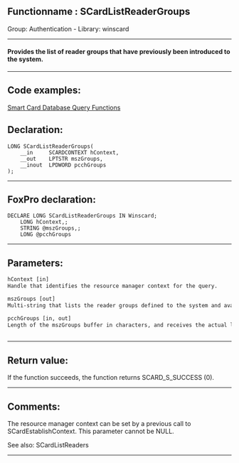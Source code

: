 <link rel="stylesheet" type="text/css" href="../../css/win32api.css">  
<link rel="stylesheet" href="https://cdnjs.cloudflare.com/ajax/libs/font-awesome/4.7.0/css/font-awesome.min.css">

## Functionname : SCardListReaderGroups
Group: Authentication - Library: winscard    
***  


#### Provides the list of reader groups that have previously been introduced to the system.

***  


## Code examples:
[Smart Card Database Query Functions](../../samples/sample_539.md)  

## Declaration:
```foxpro  
LONG SCardListReaderGroups(
	__in     SCARDCONTEXT hContext,
	__out    LPTSTR mszGroups,
	__inout  LPDWORD pcchGroups
);  
```  
***  


## FoxPro declaration:
```foxpro  
DECLARE LONG SCardListReaderGroups IN Winscard;
	LONG hContext,;
	STRING @mszGroups,;
	LONG @pcchGroups  
```  
***  


## Parameters:
```txt  
hContext [in]
Handle that identifies the resource manager context for the query.

mszGroups [out]
Multi-string that lists the reader groups defined to the system and available to the current user on the current terminal.

pcchGroups [in, out]
Length of the mszGroups buffer in characters, and receives the actual length of the multi-string structure, including all trailing null characters.
  
```  
***  


## Return value:
If the function succeeds, the function returns SCARD_S_SUCCESS (0).  
***  


## Comments:
The resource manager context can be set by a previous call to SCardEstablishContext. This parameter cannot be NULL.  
  
See also: SCardListReaders   
  
***  

